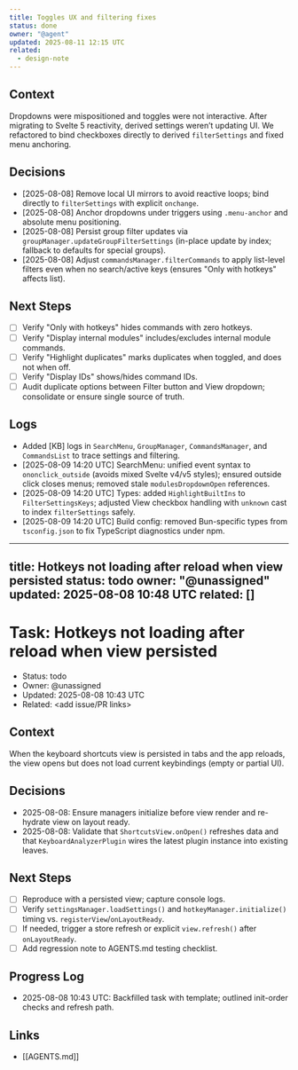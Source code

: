 ```yaml
---
title: Toggles UX and filtering fixes
status: done
owner: "@agent"
updated: 2025-08-11 12:15 UTC
related:
  - design-note
---
```


## Context
Dropdowns were mispositioned and toggles were not interactive. After migrating to Svelte 5 reactivity, derived settings weren’t updating UI. We refactored to bind checkboxes directly to derived `filterSettings` and fixed menu anchoring.

## Decisions
- [2025-08-08] Remove local UI mirrors to avoid reactive loops; bind directly to `filterSettings` with explicit `onchange`.
- [2025-08-08] Anchor dropdowns under triggers using `.menu-anchor` and absolute menu positioning.
- [2025-08-08] Persist group filter updates via `groupManager.updateGroupFilterSettings` (in-place update by index; fallback to defaults for special groups).
- [2025-08-08] Adjust `commandsManager.filterCommands` to apply list-level filters even when no search/active keys (ensures "Only with hotkeys" affects list).

## Next Steps
- [ ] Verify "Only with hotkeys" hides commands with zero hotkeys.
- [ ] Verify "Display internal modules" includes/excludes internal module commands.
- [ ] Verify "Highlight duplicates" marks duplicates when toggled, and does not when off.
- [ ] Verify "Display IDs" shows/hides command IDs.
- [ ] Audit duplicate options between Filter button and View dropdown; consolidate or ensure single source of truth.

## Logs
- Added [KB] logs in `SearchMenu`, `GroupManager`, `CommandsManager`, and `CommandsList` to trace settings and filtering.
- [2025-08-09 14:20 UTC] SearchMenu: unified event syntax to `ononclick_outside` (avoids mixed Svelte v4/v5 styles); ensured outside click closes menus; removed stale `modulesDropdownOpen` references.
- [2025-08-09 14:20 UTC] Types: added `HighlightBuiltIns` to `FilterSettingsKeys`; adjusted View checkbox handling with `unknown` cast to index `filterSettings` safely.
- [2025-08-09 14:20 UTC] Build config: removed Bun-specific types from `tsconfig.json` to fix TypeScript diagnostics under npm.
---
title: Hotkeys not loading after reload when view persisted
status: todo
owner: "@unassigned"
updated: 2025-08-08 10:48 UTC
related: []
---
# Task: Hotkeys not loading after reload when view persisted

- Status: todo 
- Owner: @unassigned
- Updated: 2025-08-08 10:43 UTC
- Related: <add issue/PR links>

## Context
When the keyboard shortcuts view is persisted in tabs and the app reloads, the view opens but does not load current keybindings (empty or partial UI).

## Decisions
- 2025-08-08: Ensure managers initialize before view render and re-hydrate view on layout ready.
- 2025-08-08: Validate that `ShortcutsView.onOpen()` refreshes data and that `KeyboardAnalyzerPlugin` wires the latest plugin instance into existing leaves.

## Next Steps
- [ ] Reproduce with a persisted view; capture console logs.
- [ ] Verify `settingsManager.loadSettings()` and `hotkeyManager.initialize()` timing vs. `registerView`/`onLayoutReady`.
- [ ] If needed, trigger a store refresh or explicit `view.refresh()` after `onLayoutReady`.
- [ ] Add regression note to AGENTS.md testing checklist.

## Progress Log
- 2025-08-08 10:43 UTC: Backfilled task with template; outlined init-order checks and refresh path.

## Links
- [[AGENTS.md]]
